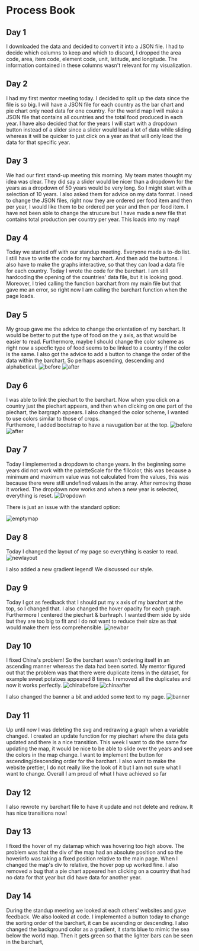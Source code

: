 # Process Book

## Day 1
I downloaded the data and decided to convert it into a JSON file. I had to decide which columns to keep and which to discard, I dropped the area code, area, item code, element code, unit, latitude, and longitude. The information contained in these columns wasn't relevant for my visualization.  

## Day 2
I had my first mentor meeting today. I decided to split up the data since the file is so big. I will have a JSON file for each country as the bar chart and pie chart only need data for one country. For the world map I will make a JSON file that contains all countries and the total food produced in each year.
I have also decided that for the years I will start with a dropdown button instead of a slider since a slider would load a lot of data while sliding whereas it will be quicker to just click on a year as that will only load the data for that specific year.

## Day 3
We had our first stand-up meeting this morning. My team mates thought my idea was clear. They did say a slider would be nicer than a dropdown for the years as a dropdown of 50 years would be very long. So I might start with a selection of 10 years. I also asked them for advice on my data format. I need to change the JSON files, right now they are ordered per food item and then per year, I would like them to be ordered per year and then per food item.
I have not been able to change the strucure but I have made a new file that contains total production per country per year. This loads into my map!

## Day 4
Today we started off with our standup meeting. Everyone made a to-do list. I still have to write the code for my barchart. And then add the buttons. I also have to make the graphs interactive, so that they can load a data file for each country. Today I wrote the code for the barchart. I am still hardcoding the opening of the countries' data file, but it is looking good. Moreover, I tried calling the function barchart from my main file but that gave me an error, so right now I am calling the barchart function when the page loads.

## Day 5
My group gave me the advice to change the orientation of my barchart. It would be better to put the type of food on the y axis, as that would be easier to read. Furthermore, maybe I should change the color scheme as right now a specfic type of food seems to be linked to a country if the color is the same. I also got the advice to add a button to change the order of the data within the barchart. So perhaps ascending, descending and alphabetical.
![before](doc/PROCESS-bbff4312.png)
![after](doc/PROCESS-ad55025b.png)

## Day 6
I was able to link the piechart to the barchart. Now when you click on a country just the piechart appears, and then when clicking on one part of the piechart, the bargraph appears.
I also changed the color scheme, I wanted to use colors similar to those of crops.  
Furthemore, I added bootstrap to have a navugation bar at the top.
![before](doc/PROCESS-0460fda6.png)
![after](doc/PROCESS-f4856dfb.png)

## Day 7
Today I implemented a dropdown to change years. In the beginning some years did not work with the paletteScale for the fillcolor, this was because a minimum and maximum value was not calculated from the values, this was because there were still undefined values in the array. After removing those it worked. The dropdown now works and when a new year is selected, everything is reset.
![Dropdown](doc/PROCESS-88012e72.png)

There is just an issue with the standard option:

![emptymap](doc/PROCESS-83626a3f.png)

## Day 8
Today I changed the layout of my page so everything is easier to read.
![newlayout](doc/PROCESS-52f8c686.png)

I also added a new gradient legend!
We discussed our style.

## Day 9
Today I got as feedback that I should put my x axis of my barchart at the top, so I changed that. I also changed the hover opacity for each graph. Furthermore I centered the piechart & barhraph. I wanted them side by side but they are too big to fit and I do not want to reduce their size as that would make them less comprehensible.
![newbar](doc/PROCESS-b7c0cd7b.png)

## Day 10

I fixed China's problem! So the barchart wasn't ordering itself in an ascending manner whereas the data had been sorted. My mentor figured out that the problem was that there were duplicate items in the dataset, for example sweet potatoes appeared 8 times. I removed all the duplicates and now it works perfectly.
![chinabefore](doc/PROCESS-957c02b3.png)
![chinaafter](doc/PROCESS-b4d3aa5d.png)

I also changed the banner a bit and added some text to my page.
![banner](doc/PROCESS-052ad215.png)

## Day 11

Up until now I was deleting the svg and redrawing a graph when a variable changed. I created an update function for my piechart where the data gets updated and there is a nice transition.
This week I want to do the same for updating the map, it would be nice to be able to slide over the years and see the colors in the map change.
I want to implement the button for ascending/descending order for the barchart.
I also want to make the website prettier, I do not really like the look of it but I am not sure what I want to change. Overall I am proud of what I have achieved so far

## Day 12

I also rewrote my barchart file to have it update and not delete and redraw. It has nice transitions now!

## Day 13

I fixed the hover of my datamap which was hovering too high above. The problem was that the div of the map had an absolute position and so the hoverinfo was taking a fixed position relative to the main page. When I changed the map's div to relative, the hover pop up worked fine. I also removed a bug that a pie chart appeared hen clicking on a country that had no data for that year but did have data for another year.

## Day 14

During the standup meeting we looked at each others' websites and gave feedback. We also looked at code.
I implemented a button today to change the sorting order of the barchart, it can be ascending or descending.
I also changed the background color as a gradient, it starts blue to mimic the sea below the world map. Then it gets green so that the lighter bars can be seen in the barchart,  
